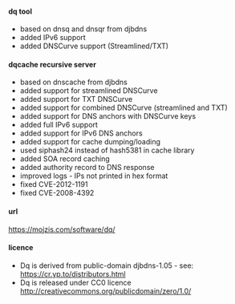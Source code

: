 #### dq tool ####
* based on dnsq and dnsqr from djbdns
* added IPv6 support
* added DNSCurve support (Streamlined/TXT)

#### dqcache recursive server ####
* based on dnscache from djbdns
* added support for streamlined DNSCurve
* added support for TXT DNSCurve
* added support for combined DNSCurve (streamlined and TXT)
* added support for DNS anchors with DNSCurve keys
* added full IPv6 support
* added support for IPv6 DNS anchors
* added support for cache dumping/loading
* used siphash24 instead of hash5381 in cache library
* added SOA record caching
* added authority record to DNS response
* improved logs - IPs not printed in hex format
* fixed CVE-2012-1191
* fixed CVE-2008-4392

#### url ####
https://mojzis.com/software/dq/

#### licence ####
* Dq is derived from public-domain djbdns-1.05 - see: https://cr.yp.to/distributors.html
* Dq is released under CC0 licence http://creativecommons.org/publicdomain/zero/1.0/
